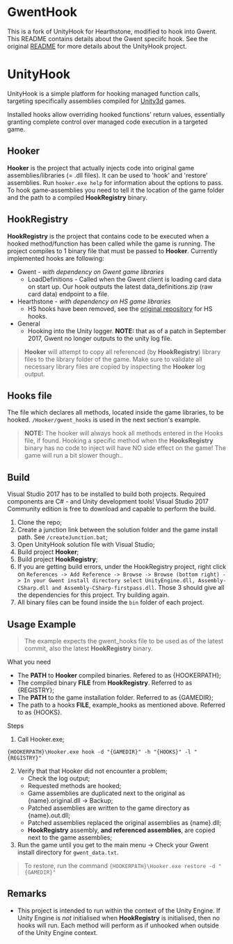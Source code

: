 # GwentHook

This is a fork of UnityHook for Hearthstone, modified to hook into Gwent. This README contains details about the Gwent speciifc hook. See the original [README](https://github.com/HearthSim/UnityHook/blob/master/README.md) for more details about the UnityHook project.

# UnityHook

UnityHook is a simple platform for hooking managed function calls, targeting
specifically assemblies compiled for [Unity3d](http://unity3d.com/) games.

Installed hooks allow overriding hooked functions' return values, essentially
granting complete control over managed code execution in a targeted game.

## Hooker

**Hooker** is the project that actually injects code into original game assemblies/libraries (= .dll files).
It can be used to 'hook' and 'restore' assemblies. Run `hooker.exe help` for information about the options to pass.
To hook game-assemblies you need to tell it the location of the game folder and the path to a compiled **HookRegistry** binary.

## HookRegistry

**HookRegistry** is the project that contains code to be executed when a hooked method/function has been called
while the game is running. The project compiles to 1 binary file that must be passed to **Hooker**.
Currently implemented hooks are following:

- Gwent - *with dependency on Gwent game libraries*
    - LoadDefinitions - Called when the Gwent client is loading card data on start up. Our hook outputs the latest data_definitions.zip (raw card data) endpoint to a file.
- Hearthstone - *with dependency on HS game libraries*
    - HS hooks have been removed, see the [original repository](https://github.com/HearthSim/UnityHook) for HS hooks.
- General
    - Hooking into the Unity logger. **NOTE:** that as of a patch in September 2017, Gwent no longer outputs to the unity log file.

> **Hooker** will attempt to copy all referenced (by **HookRegistry**) library files to the library folder of the game. Make sure to validate all necessary library files are copied by inspecting the **Hooker** log output.

## Hooks file
The file which declares all methods, located inside the game libraries, to be hooked. `/Hooker/gwent_hooks`  is used in the next section's example.

> **NOTE:** The hooker will always hook all methods entered in the Hooks file, if found. 
Hooking a specific method when the **HooksRegistry** binary has no code to inject will have NO side effect on the game! The game will run a bit slower though..

## Build

Visual Studio 2017 has to be installed to build both projects. Required components are C# - and Unity development tools! Visual Studio 2017 Community edition is free to download and capable to perform the build.

1. Clone the repo;
2. Create a junction link between the solution folder and the game install path. See `/createJunction.bat`;
2. Open UnityHook solution file with Visual Studio;
4. Build project **Hooker**;
5. Build project **HookRegistry**;
6. If you are getting build errors, under the HookRegistry project, right click on `References -> Add Reference -> Browse -> Browse (bottom right) -> In your Gwent install directory select UnityEngine.dll, Assembly-CSharp.dll and Assembly-CSharp-firstpass.dll`. Those 3 should give all the dependencies for this project. Try building again.
6. All binary files can be found inside the `bin` folder of each project.

## Usage Example
> The example expects the gwent_hooks file to be used as of the latest commit, also the latest **HookRegistry** binary.

What you need

- The **PATH** to **Hooker** compiled binaries. Refered to as {HOOKERPATH};
- The compiled binary **FILE** from **HookRegistry**. Referred to as {REGISTRY};
- The **PATH** to the game installation folder. Referred to as {GAMEDIR};
- The path to a hooks **FILE**, example_hooks as mentioned above. Referred to as {HOOKS}.
    
Steps

1. Call Hooker.exe;
```
{HOOKERPATH}\Hooker.exe hook -d "{GAMEDIR}" -h "{HOOKS}" -l "{REGISTRY}"
```
2. Verify that that Hooker did not encounter a problem;
    - Check the log output;
    - Requested methods are hooked;
    - Game assemblies are duplicated next to the original as {name}.original.dll -> Backup;
    - Patched assemblies are written to the game directory as {name}.out.dll;
    - Patched assemblies replaced the original assemblies as {name}.dll;
    - **HookRegistry** assembly, **and referenced assemblies**, are copied next to the game assemblies;
3. Run the game until you get to the main menu -> Check your Gwent install directory for `gwent_data.txt`.

> To restore, run the command ```{HOOKERPATH}\Hooker.exe restore -d "{GAMEDIR}"```

## Remarks

* This project is intended to run within the context of the Unity Engine. If Unity Engine is *not* initialised when **HookRegistry** is initialised, then no hooks will run. Each method will perform as if unhooked when outside of the Unity Engine context.
